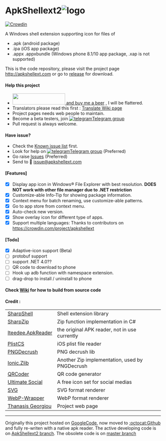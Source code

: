 # ApkShellext2![logo](https://github.com/kkguo/apkshellext/blob/ApkShellext2/ApkShellext2/Resources/Apkshellext_icons/apkshell_b64.png?raw=true)  
[![Crowdin](https://d322cqt584bo4o.cloudfront.net/apkshellext/localized.svg)](http://translate.apkshellext.com/)

A Windows shell extension supporting icon for files of
* .apk (android package)
* .ipa (iOS app package)
* .appx .appxbundle (Windows phone 8.1/10 app package, .xap is not supported)

This is the code repository, please visit the project page http://apkshellext.com or go to [release](https://github.com/kkguo/apkshellext/releases) for download.

#### Help this project
 * [<img src="https://c5.patreon.com/external/logo/become_a_patron_button.png" width="170" height="36" > and buy me a beer](https://www.patreon.com/apkshellext) , I will be flattered.
 * Translators please read this first : [Translate Wiki page](https://github.com/kkguo/apkshellext/wiki/Translation-and-Multi-language-support#1-translate) 
 * Project pages needs web people to maintain.
 * Become a beta testers, join [![telegram](https://github.com/kkguo/apkshellext/blob/ApkShellext2/ApkShellext2/Resources/telegram_s.png)Telegram group](https://telegram.me/joinchat/BrcZsQAtOKWeA7ThTyq3Ug)
 * Pull request is always welcome.

#### Have issue?
 * Check the [Known issue list](https://github.com/kkguo/apkshellext/wiki/Known-issues-and-solution) first.
 * Look for help on [![telegram](https://github.com/kkguo/apkshellext/blob/ApkShellext2/ApkShellext2/Resources/telegram_s.png)Telegram group](https://telegram.me/joinchat/BrcZsQAtOKWeA7ThTyq3Ug) (Preferred)
  * Go raise [Issues](https://github.com/kkguo/apkshellext/issues) (Preferred)
  * Send to :email: issue@apkshellext.com

#### [Features]
 - [x] Display app icon in Windows:registered: File Explorer with best resolution. __DOES NOT work with other file manager due to .NET restriction__
 - [x] Customize-able Info-Tip for showing package information.
 - [x] Context menu for batch renaming, use customize-able patterns.
 - [x] Go to app store from context menu.
 - [x] Auto-check new version.
 - [x] Show overlay icon for different type of apps.
 - [x] Support multiple languages: Thanks to contributors on https://crowdin.com/project/apkshellext
    
#### [Todo]
 - [X] Adaptive-icon support (Beta)
 - [ ] protobuf support
 - [ ] support .NET 4.0??
 - [ ] QR code to download to phone
 - [ ] Hook up adb function with namespace extension.
 - [ ] drag-drop to install / uninstall to phone

#### Check [Wiki](https://github.com/kkguo/apkshellext/wiki) for how to build from source code

#### Credit :
|||
| --- | --- |
| [SharpShell](https://github.com/dwmkerr/sharpshell)                 | Shell extension library                        |
| [SharpZip](https://github.com/icsharpcode/SharpZipLib)              | Zip function implementation in C#              |
| [Iteedee.ApkReader](https://github.com/hylander0/Iteedee.ApkReader) | the original APK reader, not in use currently  |
| [PlistCS](https://github.com/animetrics/PlistCS)                    | iOS plist file reader                          |
| [PNGDecrush](https://github.com/MikeWeller/PNGDecrush)              | PNG decrush lib                                |
| [Ionic.Zlib](https://github.com/jstedfast/Ionic.Zlib)               | Another Zip implementation, used by PNGDecrush |
| [QRCoder](https://github.com/codebude/QRCoder)                      | QR code generator                              |
| [Ultimate Social](https://www.iconfinder.com/iconsets/ultimate-social) | A free icon set for social medias           |
| [SVG](https://github.com/vvvv/SVG)                                  | SVG format renderer                            |
| [WebP-Wrapper](https://github.com/JosePineiro/WebP-wrapper)         | WebP format renderer
| [Thanasis Georgiou](https://github.com/sakisds)                     | Project web page |
--------------
Originally this project hosted on [GoogleCode](code.google.com/p/apkshellext), now moved to [:octocat:Github](https://github.com/kkguo/apkshellext) and fully re-writen with a native apk reader. The active developing code is on [ApkShellext2 branch](https://github.com/kkguo/apkshellext/tree/ApkShellext2). The obsolete code is on [master branch](https://github.com/kkguo/apkshellext/tree/master)

